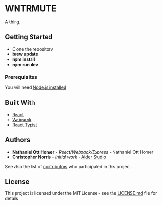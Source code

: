 # WNTRMUTE

A thing.

## Getting Started

* Clone the repository
* **brew update**
* **npm install**
* **npm run dev**

### Prerequisites

You will need [Node.js installed](https://nodejs.org/en/download/)


## Built With

* [React](https://reactjs.org/)
* [Webpack](https://webpack.js.org/)
* [React Typist](https://github.com/jstejada/react-typist)


## Authors

* **Nathaniel Ott Homer** - *React/Webpack/Express* - [Nathaniel Ott Homer](https://github.com/natotthomer)
* **Christopher Norris** - *Initial work* - [Alder Studio](https://github.com/alder-studio)

See also the list of [contributors](https://github.com/your/project/contributors) who participated in this project.

## License

This project is licensed under the MIT License - see the [LICENSE.md](LICENSE.md) file for details
